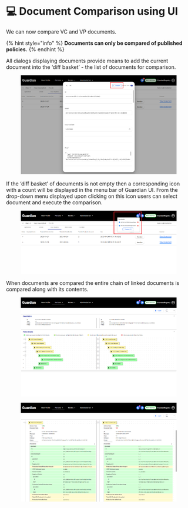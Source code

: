 # 💻 Document Comparison using UI

We can now compare VC and VP documents.

{% hint style="info" %}
**Documents can only be compared of published policies.**
{% endhint %}

All dialogs displaying documents provide means to add the current document into the ‘diff basket’ - the list of documents for comparison.

<figure><img src="../../../../.gitbook/assets/image (204).png" alt=""><figcaption></figcaption></figure>

If the ‘diff basket’ of documents is not empty then a corresponding icon with a count will be displayed in the menu bar of Guardian UI. From the drop-down menu displayed upon clicking on this icon users can select document and execute the comparison.

<figure><img src="../../../../.gitbook/assets/image (206).png" alt=""><figcaption></figcaption></figure>

When documents are compared the entire chain of linked documents is compared along with its contents.

<figure><img src="../../../../.gitbook/assets/image (208).png" alt=""><figcaption></figcaption></figure>

<figure><img src="../../../../.gitbook/assets/image (209).png" alt=""><figcaption></figcaption></figure>
